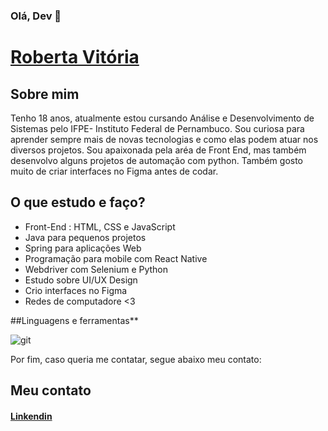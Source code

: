 ### Olá, Dev 👋 
# [Roberta Vitória](https://www.linkedin.com/in/roberta-vit%C3%B3ria/) 

<!--
**roberta976/roberta976** is a ✨ _special_ ✨ repository because its `README.md` (this file) appears on your GitHub profile.

Here are some ideas to get you started:

- 🔭 I’m currently working on ...
- 🌱 I’m currently learning ...
- 👯 I’m looking to collaborate on ...
- 🤔 I’m looking for help with ...
- 💬 Ask me about ...
- 📫 How to reach me: ...
- 😄 Pronouns: ...
- ⚡ Fun fact: ...
-->
## Sobre mim

Tenho 18 anos, atualmente estou cursando Análise e Desenvolvimento de Sistemas pelo IFPE- Instituto Federal de Pernambuco.
Sou curiosa para aprender sempre mais de novas tecnologias e como elas podem atuar nos diversos projetos. Sou apaixonada pela aréa de Front End, mas também desenvolvo alguns projetos de automação com python. Também gosto muito de criar interfaces no Figma antes de codar.

## O que estudo e faço?

* Front-End : HTML, CSS e JavaScript
* Java para pequenos projetos
* Spring para aplicações Web
* Programação para mobile com React Native
* Webdriver com Selenium e Python
* Estudo sobre UI/UX Design
* Crio interfaces no Figma
* Redes de computadore <3


##Linguagens e ferramentas**

![git](https://user-images.githubusercontent.com/66263681/117510086-d0850880-af61-11eb-9295-d21821cc3294.png)

Por fim, caso queria me contatar, segue abaixo meu contato:

## Meu contato


####    [Linkendin](https://www.linkedin.com/in/roberta-vit%C3%B3ria) 
